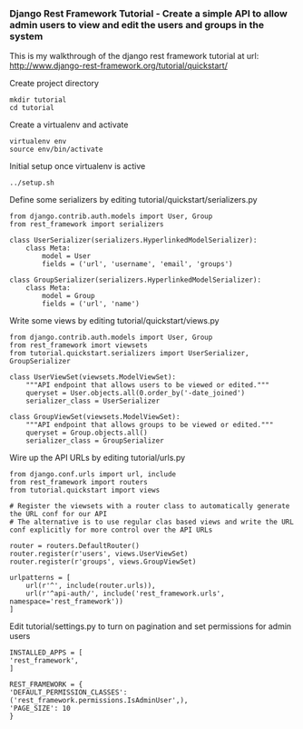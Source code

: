 ### Django Rest Framework Tutorial - Create a simple API to allow admin users to view and edit the users and groups in the system

This is my walkthrough of the django rest framework tutorial at url: http://www.django-rest-framework.org/tutorial/quickstart/

Create project directory

    mkdir tutorial
    cd tutorial

Create a virtualenv and activate

    virtualenv env 
    source env/bin/activate

Initial setup once virtualenv is active

    ../setup.sh

Define some serializers by editing tutorial/quickstart/serializers.py

    from django.contrib.auth.models import User, Group
    from rest_framework import serializers

    class UserSerializer(serializers.HyperlinkedModelSerializer):
        class Meta:                
            model = User           
            fields = ('url', 'username', 'email', 'groups')
                            
    class GroupSerializer(serializers.HyperlinkedModelSerializer):
        class Meta:                
            model = Group          
            fields = ('url', 'name')

Write some views by editing tutorial/quickstart/views.py

    from django.contrib.auth.models import User, Group
    from rest_framework imort viewsets
    from tutorial.quickstart.serializers import UserSerializer, GroupSerializer
    
    class UserViewSet(viewsets.ModelViewSet):
        """API endpoint that allows users to be viewed or edited."""
        queryset = User.objects.all(0.order_by('-date_joined')
        serializer_class = UserSerializer
    
    class GroupViewSet(viewsets.ModelViewSet):
        """API endpoint that allows groups to be viewed or edited."""
        queryset = Group.objects.all()
        serializer_class = GroupSerializer

Wire up the API URLs by editing tutorial/urls.py

    from django.conf.urls import url, include
    from rest_framework import routers
    from tutorial.quickstart import views
        
    # Register the viewsets with a router class to automatically generate the URL conf for our API
    # The alternative is to use regular clas based views and write the URL conf explicitly for more control over the API URLs
    
    router = routers.DefaultRouter()
    router.register(r'users', views.UserViewSet)
    router.register(r'groups', views.GroupViewSet)

    urlpatterns = [
        url(r'^', include(router.urls)),
        url(r'^api-auth/', include('rest_framework.urls', namespace='rest_framework'))
    ]

Edit tutorial/settings.py to turn on pagination and set permissions for admin users

    INSTALLED_APPS = [
    'rest_framework',
    ]

    REST_FRAMEWORK = {
    'DEFAULT_PERMISSION_CLASSES': ('rest_framework.permissions.IsAdminUser',),
    'PAGE_SIZE': 10
    }
